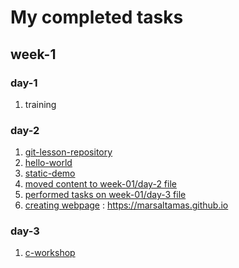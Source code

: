 # My completed tasks

## week-1

### day-1

1. training
### day-2

1. [git-lesson-repository](https://github.com/marsaltamas/git-lesson-repository)
2. [hello-world](https://github.com/marsaltamas/hello-world)
3. [static-demo](https://github.com/marsaltamas/static-demo)
4. [moved content to week-01/day-2 file](https://github.com/greenfox-academy/marsaltamas/tree/master/week-01/day-2)
5. [performed tasks on week-01/day-3 file](https://github.com/greenfox-academy/marsaltamas/tree/master/week-01/day-3)
6. [creating webpage](https://github.com/marsaltamas/marsaltamas.github.io) : https://marsaltamas.github.io

### day-3

1. [c-workshop](https://github.com/greenfox-academy/marsaltamas/tree/master/week-01/day-3/c-workshop)
